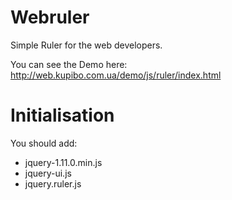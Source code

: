 # Webruler
Simple Ruler for the web developers.

You can see the Demo here: http://web.kupibo.com.ua/demo/js/ruler/index.html

# Initialisation
You should add:

- jquery-1.11.0.min.js
- jquery-ui.js
- jquery.ruler.js
